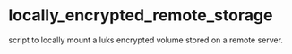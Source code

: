 locally_encrypted_remote_storage
================================

script to locally mount a luks encrypted volume stored on a remote server.

